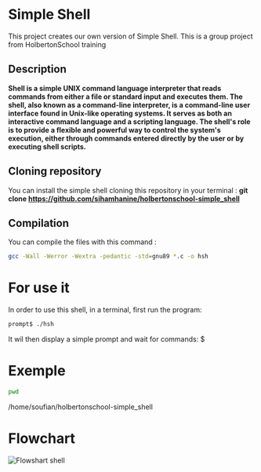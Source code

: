 # Simple Shell
This project creates our own version of Simple Shell. This is a group project from HolbertonSchool training
## Description
**Shell is a simple UNIX command language interpreter that reads commands from either a file or standard input and executes them. The shell, also known as a command-line interpreter, is a command-line user interface found in Unix-like operating systems. It serves as both an interactive command language and a scripting language. The shell's role is to provide a flexible and powerful way to control the system's execution, either through commands entered directly by the user or by executing shell scripts.**

## Cloning repository
You can install the simple shell cloning this repository in your terminal : 
**git clone https://github.com/sihamhanine/holbertonschool-simple_shell**

## Compilation
You can compile the files with this command :
```bash
gcc -Wall -Werror -Wextra -pedantic -std=gnu89 *.c -o hsh
```

# For use it
In order to use this shell, in a terminal, first run the program: 
```bash
prompt$ ./hsh
```
It wil then display a simple prompt and wait for commands: $

# Exemple 
```bash
pwd 
```
/home/soufian/holbertonschool-simple_shell

# Flowchart
![Flowshart shell](flowchart/Flowchart.png)

